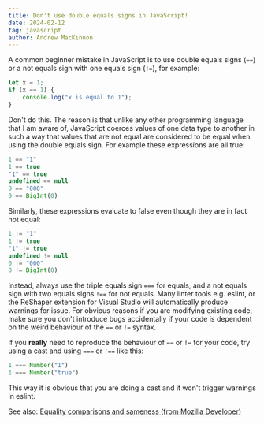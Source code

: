 ```yaml
---
title: Don't use double equals signs in JavaScript!
date: 2024-02-12
tag: javascript
author: Andrew MacKinnon
---
```


A common beginner mistake in JavaScript is to use double equals signs (```==```) or a not equals sign with one equals sign
(```!=```), for example:

```javascript
let x = 1;
if (x == 1) {
    console.log("x is equal to 1");
}
```

Don't do this. The reason is that unlike any other programming language that I am aware of, JavaScript coerces
values of one data type to another in such a way that values that are not equal are considered to be equal when using
the double equals sign. For example these expressions are all true:

```javascript
1 == "1"
1 == true
"1" == true
undefined == null
0 == "000"
0 == BigInt(0)
```

Similarly, these expressions evaluate to false even though they are in fact not equal:

```javascript
1 != "1"
1 != true
"1" != true
undefined != null
0 != "000"
0 != BigInt(0)
```

Instead, always use the triple equals sign ```===``` for equals, and a not equals sign with two equals
signs ```!==``` for not equals. Many linter tools e.g. eslint, or the ReShaper extension for Visual Studio
will automatically produce warnings for issue. For obvious reasons if you are modifying existing code,
make sure you don't introduce bugs accidentally if your code is dependent on the weird behaviour of the ```==``` or ```!=``` syntax.</p>

If you **really** need to reproduce the behaviour of ```==``` or ```!=``` for your code, try using a cast and using ```===``` or ```!==```
like this:

```javascript
1 === Number("1")
1 === Number("true")
```

This way it is obvious that you are doing a cast and it won't trigger warnings in eslint.

See also: [Equality comparisons and sameness (from Mozilla Developer)](https://developer.mozilla.org/en-US/docs/Web/JavaScript/Equality_comparisons_and_sameness)